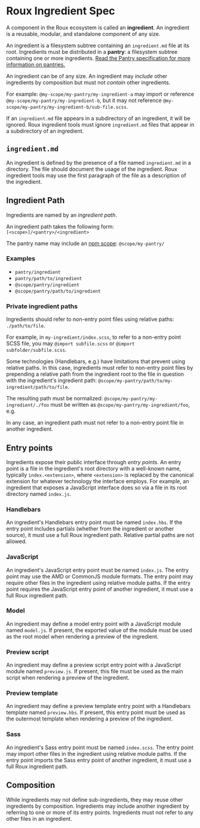 # Roux Ingredient Spec

A component in the Roux ecosystem is called an **ingredient**. An ingredient is
a reusable, modular, and standalone component of any size.

An ingredient is a filesystem subtree containing an `ingredient.md` file at its
root. Ingredients must be distributed in a **pantry**: a filesystem subtree
containing one or more ingredients. [Read the Pantry specification for more information on pantries.](pantry-spec.md)

An ingredient can be of any size. An ingredient may *include* other ingredients
by composition but must not *contain* other ingredients.

For example: `@my-scope/my-pantry/my-ingredient-a` may import or reference `@my-scope/my-pantry/my-ingredient-b`, but it may not reference
`@my-scope/my-pantry/my-ingredient-b/sub-file.scss`.

If an `ingredient.md` file appears in a subdirectory of an ingredient, it will
be ignored. Roux ingredient tools must ignore `ingredient.md` files that appear in a subdirectory of an ingredient.



## `ingredient.md`

An ingredient is defined by the presence of a file named `ingredient.md` in a
directory. The file should document the usage of the ingredient. Roux ingredient
tools may use the first paragraph of the file as a description of the
ingredient.

## Ingredient Path

Ingredients are named by an *ingredient path*.

An ingredient path takes the following form: `[<scope>]/<pantry>/<ingredient>`

The pantry name may include an [npm scope][]: `@scope/my-pantry/`

### Examples

- `pantry/ingredient`
- `pantry/path/to/ingredient`
- `@scope/pantry/ingredient`
- `@scope/pantry/path/to/ingredient`

### Private ingredient paths

Ingredients should refer to non-entry point files using relative paths:
`./path/to/file`.

For example, in `my-ingredient/index.scss`, to refer to a non-entry point
SCSS file, you may `@import subfile.scss` or `@import subfolder/subfile.scss`.

Some technologies (Handlebars, e.g.) have limitations that prevent using
relative paths. In this case, ingredients must refer to non-entry point files
by prepending a relative path from the ingredient root to the file in
question with the ingredient's ingredient path: `@scope/my-pantry/path/to/my-ingredient/path/to/file`.

The resulting path must be normalized: `@scope/my-pantry/my-ingredient/./foo`
must be written as `@scope/my-pantry/my-ingredient/foo`, e.g.

In any case, an ingredient path must not refer to a non-entry point file in
another ingredient.

## Entry points
Ingredients expose their public interface through *entry points*. An entry point
is a file in the ingredient's root directory with a well-known name, typically
`index.<extension>`, where `<extension>` is replaced by the canonical extension
for whatever technology the interface employs. For example, an ingredient that
exposes a JavaScript interface does so via a file in its root directory named
`index.js`.

### Handlebars
An ingredient's Handlebars entry point must be named `index.hbs`. If the
entry point includes partials (whether from the ingredient or another source),
it must use a full Roux ingredient path. Relative partial paths are not
allowed.

### JavaScript
An ingredient's JavaScript entry point must be named `index.js`. The entry
point may use the AMD or CommonJS module formats. The entry point may
require other files in the ingredient using relative module paths. If the entry
point requires the JavaScript entry point of another ingredient, it must use
a full Roux ingredient path.

### Model
An ingredient may define a model entry point with a JavaScript module named
`model.js`. If present, the exported value of the module must be used as the
root model when rendering a preview of the ingredient.

### Preview script
An ingredient may define a preview script entry point with a JavaScript
module named `preview.js`. If present, this file must be used as the
main script when rendering a preview of the ingredient.

### Preview template
An ingredient may define a preview template entry point with a Handlebars
template named `preview.hbs`. If present, this entry point must be used as
the outermost template when rendering a preview of the ingredient.

### Sass
An ingredient's Sass entry point must be named `index.scss`. The entry point
may import other files in the ingredient using relative module paths.  If the
entry point imports the Sass entry point of another ingredient, it must use
a full Roux ingredient path.

## Composition
While ingredients may not define sub-ingredients, they may reuse other
ingredients by composition. Ingredients may include another ingredient by
referring to one or more of its entry points. Ingredients must not refer to
any other files in an ingredient.

[npm scope]: https://docs.npmjs.com/misc/scope
